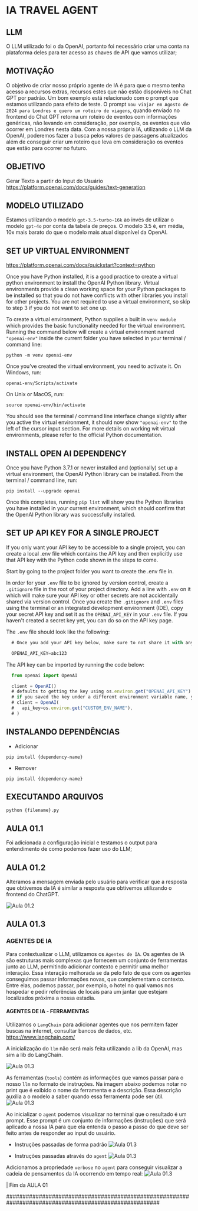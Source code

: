 # IA TRAVEL AGENT

## LLM

O LLM utilizado foi o da OpenAI, portanto foi necessário criar uma conta na plataforma deles para ter acesso as chaves de API que vamos utilizar;

## MOTIVAÇÃO

O objetivo de criar nosso próprio agente de IA é para que o mesmo tenha acesso a recursos extras, recursos estes que não estão disponíveis no Chat GPT por padrão.
Um bom exemplo está relacionado com o prompt que estamos utilizando para efeito de teste. O prompt `Vou viajar em Agosto de 2024 para Londres e quero um roteiro de viagens`, quando enviado no frontend do Chat GPT retorna um roteiro de eventos com informações genéricas, não levando em consideração, por exemplo, os eventos que vão ocorrer em Londres nesta data.
Com a nossa própria IA, utilizando o LLM da OpenAI, poderemos fazer a busca pelos valores de passagens atualizados além de conseguir criar um roteiro que leva em consideração os eventos que estão para ocorrer no futuro.

## OBJETIVO

Gerar Texto a partir do Input do Usuário
https://platform.openai.com/docs/guides/text-generation

## MODELO UTILIZADO

Estamos utilizando o modelo `gpt-3.5-turbo-16k` ao invés de utilizar o modelo `gpt-4o` por conta da tabela de preços. O modelo 3.5 é, em média, 10x mais barato do que o modelo mais atual disponível da OpenAI.

## SET UP VIRTUAL ENVIRONMENT

https://platform.openai.com/docs/quickstart?context=python

Once you have Python installed, it is a good practice to create a virtual python environment to install the OpenAI Python library. Virtual environments provide a clean working space for your Python packages to be installed so that you do not have conflicts with other libraries you install for other projects. You are not required to use a virtual environment, so skip to step 3 if you do not want to set one up.

To create a virtual environment, Python supplies a built in `venv module` which provides the basic functionality needed for the virtual environment. Running the command below will create a virtual environment named `"openai-env"` inside the current folder you have selected in your terminal / command line:

`python -m venv openai-env`

Once you’ve created the virtual environment, you need to activate it. On
Windows, run:

`openai-env/Scripts/activate`

On Unix or MacOS, run:

`source openai-env/bin/activate`

You should see the terminal / command line interface change slightly after you active the virtual environment, it should now show `"openai-env"` to the left of the cursor input section. For more details on working wit virtual environments, please refer to the official Python documentation.

## INSTALL OPEN AI DEPENDENCY

Once you have Python 3.7.1 or newer installed and (optionally) set up a virtual environment, the OpenAI Python library can be installed. From the terminal / command line, run:

`pip install --upgrade openai`

Once this completes, running `pip list` will show you the Python libraries you have installed in your current environment, which should confirm that the OpenAI Python library was successfully installed.

## SET UP API KEY FOR A SINGLE PROJECT

If you only want your API key to be accessible to a single project, you can create a local .env file which contains the API key and then explicitly use that API key with the Python code shown in the steps to come.

Start by going to the project folder you want to create the .env file in.

In order for your `.env` file to be ignored by version control, create a `.gitignore` file in the root of your project directory. Add a line with `.env` on it which will make sure your API key or other secrets are not accidentally shared via version control.
Once you create the `.gitignore` and `.env` files using the terminal or an integrated development environment (IDE), copy your secret API key and set it as the `OPENAI_API_KEY` in your `.env` file. If you haven't created a secret key yet, you can do so on the API key page.

The `.env` file should look like the following:

```jsx
  # Once you add your API key below, make sure to not share it with anyone! The API key should remain private.

  OPENAI_API_KEY=abc123
```

The API key can be imported by running the code below:

```jsx
  from openai import OpenAI

  client = OpenAI()
  # defaults to getting the key using os.environ.get("OPENAI_API_KEY")
  # if you saved the key under a different environment variable name, you can do something like:
  # client = OpenAI(
  #   api_key=os.environ.get("CUSTOM_ENV_NAME"),
  # )
```

## INSTALANDO DEPENDÊNCIAS

- Adicionar

`pip install {dependency-name}`

- Remover

`pip install {dependency-name}`

## EXECUTANDO ARQUIVOS

`python {filename}.py`

## AULA 01.1

Foi adicionada a configuração inicial e testamos o output para entendimento de como podemos fazer uso do LLM;

## AULA 01.2

Alteramos a mensagem enviada pelo usuário para verificar que a resposta que obtivemos da IA é similar a resposta que obtivemos utilizando o frontend do ChatGPT.

![Aula 01.2](github/images/image.png)

## AULA 01.3

### AGENTES DE IA

Para contextualizar o LLM, utilizamos os `Agentes de IA`. Os agentes de IA são estruturas mais complexas que fornecem um conjunto de ferramentas junto ao LLM, permitindo adicionar contexto e permitir uma melhor interação. Essa interação melhorada se da pelo fato de que com os agentes conseguimos passar informações novas, que complementam o contexto. Entre elas, podemos passar, por exemplo, o hotel no qual vamos nos hospedar e pedir referências de locais para um jantar que estejam localizados próxima a nossa estadia.

#### AGENTES DE IA - FERRAMENTAS

Utilizamos o `LangChain` para adicionar agentes que nos permitem fazer buscas na internet, consultar bancos de dados, etc.
https://www.langchain.com/

A inicialização do `llm` não será mais feita utilizando a lib da OpenAI, mas sim a lib do LangChain.

![Aula 01.3](github/images/image-4.png)

As ferramentas (`tools`) contém as informações que vamos passar para o nosso `llm` no formato de instruções. Na imagem abaixo podemos notar no print que é exibido o nome da ferramenta e a descrição. Essa descrição auxilia a o modelo a saber quando essa ferramenta pode ser útil.
![Aula 01.3](github/images/image-1.png)

Ao inicializar o `agent` podemos visualizar no terminal que o resultado é um prompt. Esse prompt é um conjunto de informações (instruções) que será aplicado a nossa IA para que ela entenda o passo a passo do que deve ser feito antes de responder ao input do usuário.

- Instruções passadas de forma padrão
  ![Aula 01.3](github/images/image-2.png)

- Instruções passadas através do `agent`
  ![Aula 01.3](github/images/image-3.png)

Adicionamos a propriedade `verbose` no `agent` para conseguir visualizar a cadeia de pensamentos da IA ocorrendo em tempo real:
![Aula 01.3](github/images/image-5.png)

| Fim da AULA 01

#######################################################################################################
